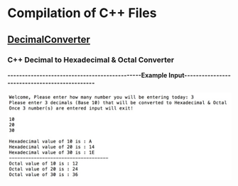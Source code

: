 # Compilation of C++ Files

## [DecimalConverter](https://github.com/AlisikanderAhmed/C-Plus-Plus/tree/master/DecimalConverter) 
### C++ Decimal to Hexadecimal & Octal Converter 
**----------------------------------------------Example Input----------------------------------------------**

![Alt text](https://github.com/AlisikanderAhmed/C-Plus-Plus/blob/master/Images/HexToDec.jpg)
